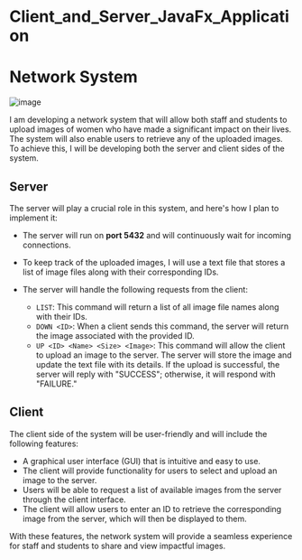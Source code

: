 # Client_and_Server_JavaFx_Application
# Network System
![image](https://github.com/user-attachments/assets/da05ae7b-5818-4c90-9d1d-fed2c7cd9578)


I am developing a network system that will allow both staff and students to upload images of women who have made a significant impact on their lives. The system will also enable users to retrieve any of the uploaded images. To achieve this, I will be developing both the server and client sides of the system.

## Server

The server will play a crucial role in this system, and here's how I plan to implement it:

- The server will run on **port 5432** and will continuously wait for incoming connections.
- To keep track of the uploaded images, I will use a text file that stores a list of image files along with their corresponding IDs.
- The server will handle the following requests from the client:

  - `LIST`: This command will return a list of all image file names along with their IDs.
  - `DOWN <ID>`: When a client sends this command, the server will return the image associated with the provided ID.
  - `UP <ID> <Name> <Size> <Image>`: This command will allow the client to upload an image to the server. The server will store the image and update the text file with its details. If the upload is successful, the server will reply with "SUCCESS"; otherwise, it will respond with "FAILURE."

## Client

The client side of the system will be user-friendly and will include the following features:

- A graphical user interface (GUI) that is intuitive and easy to use.
- The client will provide functionality for users to select and upload an image to the server.
- Users will be able to request a list of available images from the server through the client interface.
- The client will allow users to enter an ID to retrieve the corresponding image from the server, which will then be displayed to them.

With these features, the network system will provide a seamless experience for staff and students to share and view impactful images.

